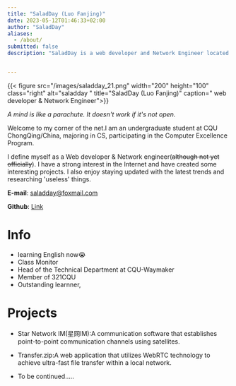 ```yaml
---
title: "SaladDay (Luo Fanjing)"
date: 2023-05-12T01:46:33+02:00
author: "SaladDay"
aliases:
  - /about/
submitted: false
description: "SaladDay is a web developer and Network Engineer located in CQU ChongQing/China."


---
```


{{< figure src="/images/saladday_21.png"  width="200" height="100" class="right" alt="saladday " title="SaladDay (Luo Fanjing)" caption=" web developer & Network Engineer">}}


*A mind is like a parachute. It doesn't work if it's not open.*

Welcome to my corner of the net.I am an undergraduate student at CQU ChongQing/China, majoring in CS, participating in the Computer Excellence Program.

I define myself as a Web developer & Network engineer(~~although not yet officially~~). I have a strong interest in the Internet and have created some interesting projects. I also enjoy staying updated with the latest trends and researching 'useless' things.

**E-mail**: saladday@foxmail.com

**Github**: [Link](https://github.com/SaladDay) 

# Info

* learning English now😭
* Class Monitor
* Head of the Technical Department at CQU-Waymaker
* Member of 321CQU
* Outstanding learnner,

# Projects

- Star Network IM(星网IM):A communication software that establishes point-to-point communication channels using satellites.
- Transfer.zip:A web application that utilizes WebRTC technology to achieve ultra-fast file transfer within a local network.

- To be continued.....